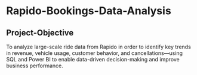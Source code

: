 # Rapido-Bookings-Data-Analysis
## Project-Objective
To analyze large-scale ride data from Rapido in order to identify key trends in revenue, vehicle usage, customer behavior, and cancellations—using SQL and Power BI to enable data-driven decision-making and improve business performance.
